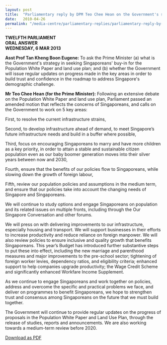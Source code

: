 ```yaml
---
layout: post
title:  "Parliamentary reply by DPM Teo Chee Hean on the Government's strategy in seeking Singaporeans buy-in for the Population White Paper and land use plan"
date:   2010-04-26
permalink: "/media-centre/parliamentary-replies/parliamentary-reply-by-dpm-teo-chee-hean-on-6-mar-2013"
---
```



**TWELFTH PARLIAMENT  
ORAL ANSWER  
WEDNESDAY, 6 MAR 2013**  

**Asst Prof Tan Kheng Boon Eugene:** 
To ask the Prime Minister (a) what is the Government's strategy in seeking Singaporeans' buy-in for the Population White Paper and land use plan; and (b) whether the Government will issue regular updates on progress made in the key areas in order to build trust and confidence in the roadmap to address Singapore's demographic challenge.

**Mr Teo Chee Hean (for the Prime Minister):**
Following an extensive debate on the Population White Paper and land
use plan, Parliament passed an amended motion that reflects the concerns of
Singaporeans, and calls on the Government to work on 5 key areas: 

First, to resolve the current infrastructure strains,

Second, to develop infrastructure ahead of demand, to meet Singapore’s future infrastructure needs and build in a buffer where possible,

Third, focus on encouraging Singaporeans to marry and have more children as a key priority, in order to attain a stable and sustainable citizen population even as our baby boomer generation moves into their silver years between now and 2030,

Fourth, ensure that the benefits of our policies flow to Singaporeans,
while slowing down the growth of foreign labour,

Fifth, review our population policies and assumptions in the medium term, and ensure that our policies take into account the changing needs of Singapore and Singaporeans.

We will continue to study options and engage Singaporeans on population and its related issues on multiple fronts, including through the Our Singapore Conversation and other forums.

We will press on with delivering improvements to our infrastructure, especially housing and transport. We will support businesses in their efforts to increase productivity and reduce reliance on foreign manpower. We will also review policies to ensure inclusive and quality growth that benefits Singaporeans. This year’s Budget has introduced further substantive steps to put these into effect, including the new marriage and parenthood measures and major improvements to the pre-school sector; tightening of foreign worker levies, dependency ratios, and eligibility criteria; enhanced support to help companies upgrade productivity; the Wage Credit Scheme and significantly enhanced Workfare Income Supplement.

As we continue to engage Singaporeans and work together on policies,
address and overcome the specific and practical problems we face, and deliver on programmes to benefit Singaporeans, we hope to strengthen trust and consensus among Singaporeans on the future that we must build together.

The Government will continue to provide regular updates on the progress of proposals in the Population White Paper and Land Use Plan, through the release of studies, reports and announcements. We are also working towards a medium-term review before 2020.

[Download as PDF](https://github.com/isomerpages/isomerpages-stratgroup/raw/master/images/parliamentary%20files/parliamentary-reply-by-dpm-teo-chee-hean-on-6-mar-2013.pdf)
